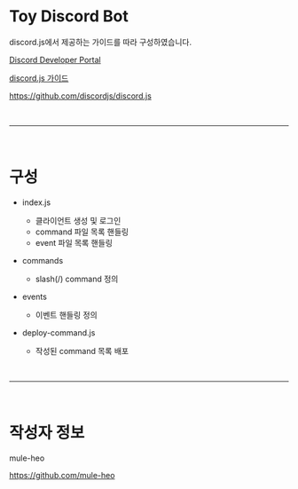 # Toy Discord Bot

discord.js에서 제공하는 가이드를 따라 구성하였습니다.

[Discord Developer Portal](https://discord.com/developers/applications)

[discord.js 가이드](https://discordjs.guide/)

https://github.com/discordjs/discord.js

<br><hr><br>

# 구성

- index.js
  - 클라이언트 생성 및 로그인
  - command 파일 목록 핸들링
  - event 파일 목록 핸들링

- commands
  - slash(/) command 정의

- events
  - 이벤트 핸들링 정의

- deploy-command.js
  - 작성된 command 목록 배포

<br><hr><br>

# 작성자 정보

mule-heo

https://github.com/mule-heo



